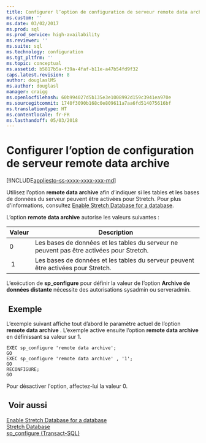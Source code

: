 ```yaml
---
title: Configurer l’option de configuration de serveur remote data archive | Microsoft Docs
ms.custom: ''
ms.date: 03/02/2017
ms.prod: sql
ms.prod_service: high-availability
ms.reviewer: ''
ms.suite: sql
ms.technology: configuration
ms.tgt_pltfrm: ''
ms.topic: conceptual
ms.assetid: b5817b5a-f39a-4faf-b11e-a47b54fd9f32
caps.latest.revision: 8
author: douglaslMS
ms.author: douglasl
manager: craigg
ms.openlocfilehash: 60b994027d5b135e3e1008992d159c3941ea970e
ms.sourcegitcommit: 1740f3090b168c0e809611a7aa6fd514075616bf
ms.translationtype: HT
ms.contentlocale: fr-FR
ms.lasthandoff: 05/03/2018
---
```

# <a name="configure-the-remote-data-archive-server-configuration-option"></a>Configurer l’option de configuration de serveur remote data archive
[!INCLUDE[appliesto-ss-xxxx-xxxx-xxx-md](../../includes/appliesto-ss-xxxx-xxxx-xxx-md.md)]

  Utilisez l’option **remote data archive** afin d’indiquer si les tables et les bases de données du serveur peuvent être activées pour Stretch. Pour plus d'informations, consultez [Enable Stretch Database for a database](../../sql-server/stretch-database/enable-stretch-database-for-a-database.md).  
  
 L’option **remote data archive** autorise les valeurs suivantes :  
  
|Valeur|Description|  
|-----------|-----------------|  
|0|Les bases de données et les tables du serveur ne peuvent pas être activées pour Stretch.|  
| 1|Les bases de données et les tables du serveur peuvent être activées pour Stretch.|  
  
 L’exécution de **sp_configure** pour définir la valeur de l’option **Archive de données distante** nécessite des autorisations sysadmin ou serveradmin.  
  
## <a name="example"></a> Exemple  
 L’exemple suivant affiche tout d’abord le paramètre actuel de l’option **remote data archive** . L’exemple active ensuite l’option **remote data archive** en définissant sa valeur sur 1.  
  
```  
EXEC sp_configure 'remote data archive';  
GO  
EXEC sp_configure 'remote data archive' , '1';  
GO  
RECONFIGURE;  
GO  
```  
  
 Pour désactiver l'option, affectez-lui la valeur 0.  
  
## <a name="see-also"></a> Voir aussi  
 [Enable Stretch Database for a database](../../sql-server/stretch-database/enable-stretch-database-for-a-database.md)   
 [Stretch Database](../../sql-server/stretch-database/stretch-database.md)   
 [sp_configure &#40;Transact-SQL&#41;](../../relational-databases/system-stored-procedures/sp-configure-transact-sql.md)  
  
  
